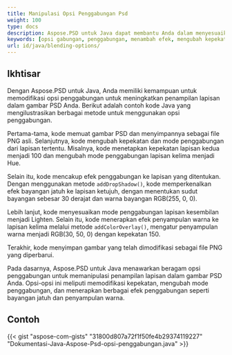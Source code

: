 ```yaml
---
title: Manipulasi Opsi Penggabungan Psd
weight: 100
type: docs
description: Aspose.PSD untuk Java dapat membantu Anda dalam menyesuaikan opsi penggabungan dengan potongan kode yang mudah dipahami.
keywords: [opsi gabungan, penggabungan, menambah efek, mengubah kepekatan, mengubah warna bayangan, menambah bayangan, api psd, java, contoh kode]
url: id/java/blending-options/
---
```


## **Ikhtisar**
Dengan Aspose.PSD untuk Java, Anda memiliki kemampuan untuk memodifikasi opsi penggabungan untuk meningkatkan penampilan lapisan dalam gambar PSD Anda. Berikut adalah contoh kode Java yang mengilustrasikan berbagai metode untuk menggunakan opsi penggabungan.

Pertama-tama, kode memuat gambar PSD dan menyimpannya sebagai file PNG asli. Selanjutnya, kode mengubah kepekatan dan mode penggabungan dari lapisan tertentu. Misalnya, kode menetapkan kepekatan lapisan kedua menjadi 100 dan mengubah mode penggabungan lapisan kelima menjadi Hue.

Selain itu, kode mencakup efek penggabungan ke lapisan yang ditentukan. Dengan menggunakan metode `addDropShadow()`, kode memperkenalkan efek bayangan jatuh ke lapisan ketujuh, dengan menentukan sudut bayangan sebesar 30 derajat dan warna bayangan RGB(255, 0, 0).

Lebih lanjut, kode menyesuaikan mode penggabungan lapisan kesembilan menjadi Lighten. Selain itu, kode menerapkan efek penyampulan warna ke lapisan kelima melalui metode `addColorOverlay()`, mengatur penyampulan warna menjadi RGB(30, 50, 0) dengan kepekatan 150.

Terakhir, kode menyimpan gambar yang telah dimodifikasi sebagai file PNG yang diperbarui.

Pada dasarnya, Aspose.PSD untuk Java menawarkan beragam opsi penggabungan untuk memanipulasi penampilan lapisan dalam gambar PSD Anda. Opsi-opsi ini meliputi memodifikasi kepekatan, mengubah mode penggabungan, dan menerapkan berbagai efek penggabungan seperti bayangan jatuh dan penyampulan warna.

## **Contoh**
{{< gist "aspose-com-gists" "31800d807a72f1f50fe4b29374119227" "Dokumentasi-Java-Aspose-Psd-opsi-penggabungan.java" >}}
